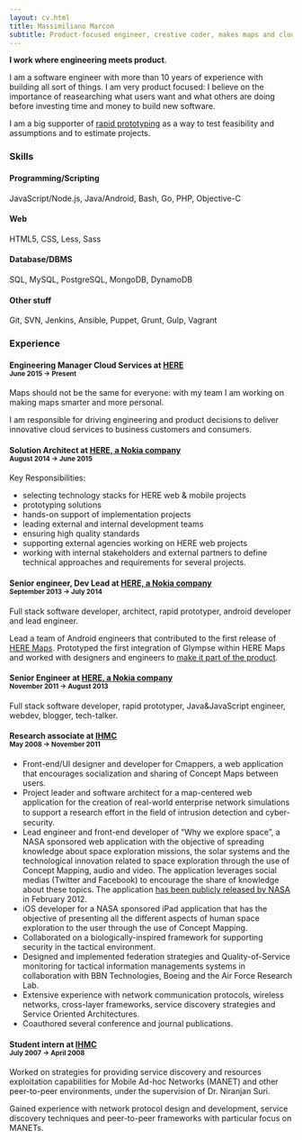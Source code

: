 ```yaml
---
layout: cv.html
title: Massimiliano Marcon
subtitle: Product-focused engineer, creative coder, makes maps and clouds.
---
```


**I work where engineering meets product**.

I am a software engineer with more than 10 years of experience with building
all sort of things. I am very product focused: I believe on the importance of reasearching what users want
and what others are doing before investing time and money to build new software.

I am a big supporter of [rapid prototyping](https://en.wikipedia.org/wiki/Software_prototyping)
as a way to test feasibility and assumptions and to estimate projects.

### Skills

<div class="row skills">
    <div class="col-md-3">
        <h4>Programming/Scripting</h4>
        <p>
            JavaScript/Node.js,
            Java/Android,
            Bash,
            Go,
            PHP,
            Objective-C
        </p>
    </div>
    <div class="col-md-3">
        <h4>Web</h4>
        <p>
            HTML5,
            CSS,
            Less,
            Sass
        </p>
    </div>
    <div class="col-md-3">
        <h4>Database/DBMS</h4>
        <p>
            SQL,
            MySQL,
            PostgreSQL,
            MongoDB,
            DynamoDB
        </p>
    </div>
    <div class="col-md-3">
        <h4>Other stuff</h4>
        <p>
            Git,
            SVN,
            Jenkins,
            Ansible,
            Puppet,
            Grunt,
            Gulp,
            Vagrant
        </p>
    </div>
</div>

### Experience

#### Engineering Manager Cloud Services at [HERE](https://here.com) <br><small>June 2015 → Present</small>

Maps should not be the same for everyone: with my team I am working on making maps smarter and more personal.

I am responsible for driving engineering and product decisions to deliver innovative cloud services to business customers and consumers.

#### Solution Architect at [HERE, a Nokia company](https://here.com) <br><small>August 2014 → June 2015</small>

Key Responsibilities:

 * selecting technology stacks for HERE web & mobile projects
 * prototyping solutions
 * hands-on support of implementation projects
 * leading external and internal development teams 
 * ensuring high quality standards
 * supporting external agencies working on HERE web projects
 * working with internal stakeholders and external partners to define technical approaches and requirements for several projects.
 
#### Senior engineer, Dev Lead at [HERE, a Nokia company](https://here.com) <br><small>September 2013 → July 2014</small>

Full stack software developer, architect, rapid prototyper, android developer and lead engineer.

Lead a team of Android engineers that contributed to the first release of [HERE Maps](https://play.google.com/store/apps/details?id=com.here.app.maps).
Prototyped the first integration of Glympse within HERE Maps and worked with designers and engineers to [make it part of the product](http://360.here.com/2014/10/29/using-glympse-android-need-know/).  

#### Senior Engineer at [HERE, a Nokia company](https://here.com) <br><small>November 2011 → August 2013</small>

Full stack software developer, rapid prototyper, Java&JavaScript engineer, webdev, blogger, tech-talker.

#### Research associate at [IHMC](http://ihmc.us) <br><small>May 2008 → November 2011</small>

 * Front-end/UI designer and developer for Cmappers, a web application that encourages 
socialization and sharing of Concept Maps between users. 
 * Project leader and software architect for a map-centered web application for the creation of 
real-world enterprise network simulations to support a research effort in the ﬁeld of intrusion 
detection and cyber-security.
 * Lead engineer and front-end developer of “Why we explore space”, a NASA sponsored web 
application with the objective of spreading knowledge about space exploration missions, the 
solar systems and the technological innovation related to space exploration through the use 
of Concept Mapping, audio and video. The application leverages social medias (Twitter and Facebook) to encourage the share of knowledge about these topics. The application [has been publicly released by NASA](http://www.spaceref.com/news/viewsr.html?pid=39754) in February 2012.
 * iOS developer for a NASA sponsored iPad application that has the objective of presenting all 
the different aspects of human space exploration to the user through the use of Concept 
Mapping.
 * Collaborated on a biologically-inspired framework for supporting security in the tactical 
environment.
 * Designed and implemented federation strategies and Quality-of-Service monitoring for 
tactical information managements systems in collaboration with BBN Technologies, Boeing 
and the Air Force Research Lab.
 * Extensive experience with network communication protocols, wireless networks, cross-layer 
frameworks, service discovery strategies and Service Oriented Architectures.
 * Coauthored several conference and journal publications.
 
#### Student intern at [IHMC](http://ihmc.us) <br><small>July 2007 → April 2008</small>

Worked on strategies for providing service discovery and resources exploitation capabilities for Mobile Ad-hoc Networks (MANET) and other
peer-to-peer environments, under the supervision of Dr. Niranjan Suri.

Gained experience with network protocol design and  development, service discovery techniques and peer-to-peer frameworks with particular focus on MANETs.